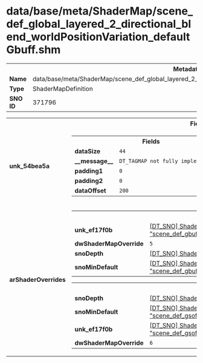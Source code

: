 <h1>data/base/meta/ShaderMap/scene_def_global_layered_2_directional_blend_worldPositionVariation_defaultGbuff.shm</h1><table><tr><th colspan="100%">Metadata</th></tr><tr><td><b>Name</b></td><td>data/base/meta/ShaderMap/scene_def_global_layered_2_directional_blend_worldPositionVariation_defaultGbuff.shm</td></tr><tr><td><b>Type</b></td><td>ShaderMapDefinition</td></tr><tr><td><b>SNO ID</b></td><td>371796</td></tr></table>

<table><tr><th colspan="100%">Fields</th></tr><tr><td><b>unk_54bea5a</b></td><td><table><tr><th colspan="100%">Fields</th></tr><tr><td><b>dataSize</b></td><td><code>44</code></td></tr><tr><td><b>__message__</b></td><td><code>DT_TAGMAP not fully implemented yet</code></td></tr><tr><td><b>padding1</b></td><td><code>0</code></td></tr><tr><td><b>padding2</b></td><td><code>0</code></td></tr><tr><td><b>dataOffset</b></td><td><code>200</code></td></tr></table>

</td></tr><tr><td><b>arShaderOverrides</b></td><td><table><tr><th colspan="100%">ShaderOverride</th></tr><tr><td><b>unk_ef17f0b</b></td><td><a href="..\Shader\scene_def_gbuff_layered_2_directional_blend_worldPositionVariation.shd.md">[DT_SNO] Shader: "scene_def_gbuff_layered_2_directional_blend_worldPositionVariation"</a></td></tr><tr><td><b>dwShaderMapOverride</b></td><td><code>5</code></td></tr><tr><td><b>snoDepth</b></td><td><a href="..\Shader\depth_scene.shd.md">[DT_SNO] Shader: "depth_scene"</a></td></tr><tr><td><b>snoMinDefault</b></td><td><a href="..\Shader\scene_def_gbuff_layered_2_directional_blend_worldPositionVariation_low_quality.shd.md">[DT_SNO] Shader: "scene_def_gbuff_layered_2_directional_blend_worldPositionVariation_low_quality"</a></td></tr></table>


<table><tr><th colspan="100%">ShaderOverride</th></tr><tr><td><b>snoDepth</b></td><td><a href="..\Shader\depth_scene_gsoft.shd.md">[DT_SNO] Shader: "depth_scene_gsoft"</a></td></tr><tr><td><b>snoMinDefault</b></td><td><a href="..\Shader\scene_def_gsoft_layered_2_directional_blend_worldPositionVariation_low_quality.shd.md">[DT_SNO] Shader: "scene_def_gsoft_layered_2_directional_blend_worldPositionVariation_low_quality"</a></td></tr><tr><td><b>unk_ef17f0b</b></td><td><a href="..\Shader\scene_def_gsoft_layered_2_directional_blend_worldPositionVariation.shd.md">[DT_SNO] Shader: "scene_def_gsoft_layered_2_directional_blend_worldPositionVariation"</a></td></tr><tr><td><b>dwShaderMapOverride</b></td><td><code>6</code></td></tr></table>


</td></tr></table>

